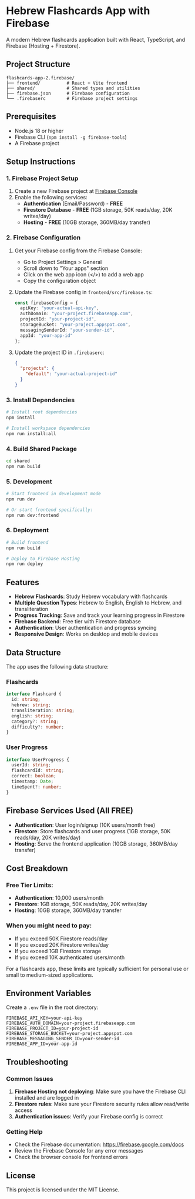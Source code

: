 # Hebrew Flashcards App with Firebase

A modern Hebrew flashcards application built with React, TypeScript, and Firebase (Hosting + Firestore).

## Project Structure

```
flashcards-app-2.firebase/
├── frontend/          # React + Vite frontend
├── shared/            # Shared types and utilities
├── firebase.json      # Firebase configuration
└── .firebaserc        # Firebase project settings
```

## Prerequisites

- Node.js 18 or higher
- Firebase CLI (`npm install -g firebase-tools`)
- A Firebase project

## Setup Instructions

### 1. Firebase Project Setup

1. Create a new Firebase project at [Firebase Console](https://console.firebase.google.com/)
2. Enable the following services:
   - **Authentication** (Email/Password) - **FREE**
   - **Firestore Database** - **FREE** (1GB storage, 50K reads/day, 20K writes/day)
   - **Hosting** - **FREE** (10GB storage, 360MB/day transfer)

### 2. Firebase Configuration

1. Get your Firebase config from the Firebase Console:
   - Go to Project Settings > General
   - Scroll down to "Your apps" section
   - Click on the web app icon (</>) to add a web app
   - Copy the configuration object

2. Update the Firebase config in `frontend/src/firebase.ts`:
   ```typescript
   const firebaseConfig = {
     apiKey: "your-actual-api-key",
     authDomain: "your-project.firebaseapp.com",
     projectId: "your-project-id",
     storageBucket: "your-project.appspot.com",
     messagingSenderId: "your-sender-id",
     appId: "your-app-id"
   };
   ```

3. Update the project ID in `.firebaserc`:
   ```json
   {
     "projects": {
       "default": "your-actual-project-id"
     }
   }
   ```

### 3. Install Dependencies

```bash
# Install root dependencies
npm install

# Install workspace dependencies
npm run install:all
```

### 4. Build Shared Package

```bash
cd shared
npm run build
```

### 5. Development

```bash
# Start frontend in development mode
npm run dev

# Or start frontend specifically:
npm run dev:frontend
```

### 6. Deployment

```bash
# Build frontend
npm run build

# Deploy to Firebase Hosting
npm run deploy
```

## Features

- **Hebrew Flashcards**: Study Hebrew vocabulary with flashcards
- **Multiple Question Types**: Hebrew to English, English to Hebrew, and transliteration
- **Progress Tracking**: Save and track your learning progress in Firestore
- **Firebase Backend**: Free tier with Firestore database
- **Authentication**: User authentication and progress syncing
- **Responsive Design**: Works on desktop and mobile devices

## Data Structure

The app uses the following data structure:

### Flashcards
```typescript
interface Flashcard {
  id: string;
  hebrew: string;
  transliteration: string;
  english: string;
  category?: string;
  difficulty?: number;
}
```

### User Progress
```typescript
interface UserProgress {
  userId: string;
  flashcardId: string;
  correct: boolean;
  timestamp: Date;
  timeSpent?: number;
}
```

## Firebase Services Used (All FREE)

- **Authentication**: User login/signup (10K users/month free)
- **Firestore**: Store flashcards and user progress (1GB storage, 50K reads/day, 20K writes/day)
- **Hosting**: Serve the frontend application (10GB storage, 360MB/day transfer)

## Cost Breakdown

### Free Tier Limits:
- **Authentication**: 10,000 users/month
- **Firestore**: 1GB storage, 50K reads/day, 20K writes/day
- **Hosting**: 10GB storage, 360MB/day transfer

### When you might need to pay:
- If you exceed 50K Firestore reads/day
- If you exceed 20K Firestore writes/day
- If you exceed 1GB Firestore storage
- If you exceed 10K authenticated users/month

For a flashcards app, these limits are typically sufficient for personal use or small to medium-sized applications.

## Environment Variables

Create a `.env` file in the root directory:

```env
FIREBASE_API_KEY=your-api-key
FIREBASE_AUTH_DOMAIN=your-project.firebaseapp.com
FIREBASE_PROJECT_ID=your-project-id
FIREBASE_STORAGE_BUCKET=your-project.appspot.com
FIREBASE_MESSAGING_SENDER_ID=your-sender-id
FIREBASE_APP_ID=your-app-id
```

## Troubleshooting

### Common Issues

1. **Firebase Hosting not deploying**: Make sure you have the Firebase CLI installed and are logged in
2. **Firestore rules**: Make sure your Firestore security rules allow read/write access
3. **Authentication issues**: Verify your Firebase config is correct

### Getting Help

- Check the Firebase documentation: https://firebase.google.com/docs
- Review the Firebase Console for any error messages
- Check the browser console for frontend errors

## License

This project is licensed under the MIT License. 